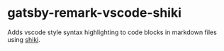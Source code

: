 # gatsby-remark-vscode-shiki

Adds vscode style syntax highlighting to code blocks in markdown files using [shiki](https://github.com/shikijs/shiki).